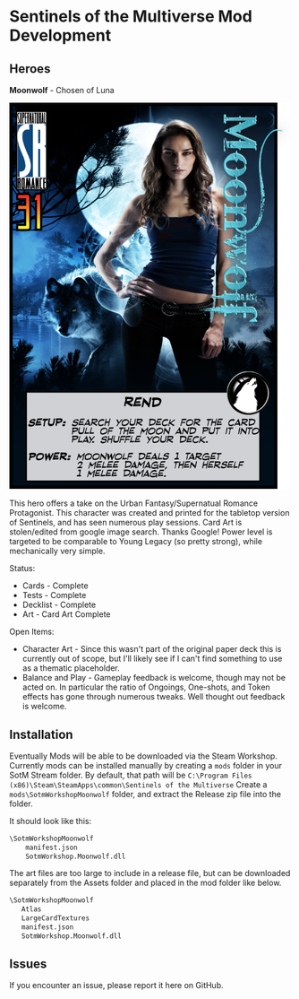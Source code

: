 # Sentinels of the Multiverse Mod Development

## Heroes
**Moonwolf** - Chosen of Luna

![MoonwolfCharacter](.\Moonwolf\Assets\MoonwolfHero.png)

This hero offers a take on the Urban Fantasy/Supernatual Romance Protagonist.
This character was created and printed for the tabletop version of Sentinels, and 
has seen numerous play sessions.  Card Art is stolen/edited from google image search.
Thanks Google!
Power level is targeted to be comparable to Young Legacy (so pretty strong),
while mechanically very simple.

Status:
* Cards - Complete
* Tests - Complete
* Decklist - Complete
* Art - Card Art Complete

Open Items:
* Character Art - Since this wasn't part of the original paper deck this is currently out of scope,
but I'll likely see if I can't find something to use as a thematic placeholder.
* Balance and Play - Gameplay feedback is welcome, though may not be acted on.
In particular the ratio of Ongoings, One-shots, and Token effects has gone through numerous tweaks.
Well thought out feedback is welcome.


## Installation
Eventually Mods will be able to be downloaded via the Steam Workshop.
Currently mods can be installed manually by creating a `mods` folder in your SotM Stream folder.
By default, that path will be `C:\Program Files (x86)\Steam\SteamApps\common\Sentinels of the Multiverse`
Create a `mods\SotmWorkshopMoonwolf` folder, and extract the Release zip file into the folder.

It should look like this:

    \SotmWorkshopMoonwolf
        manifest.json
        SotmWorkshop.Moonwolf.dll

The art files are too large to include in a release file, but can be downloaded separately from the Assets folder and placed in the mod folder like below.

    \SotmWorkshopMoonwolf
       Atlas
       LargeCardTextures
       manifest.json
       SotmWorkshop.Moonwolf.dll

## Issues
If you encounter an issue, please report it here on GitHub.

